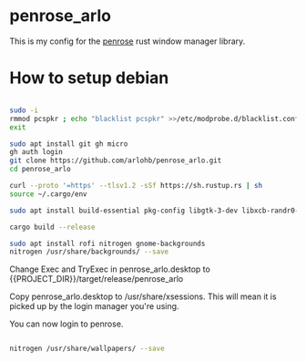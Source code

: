 # penrose_arlo

This is my config for the [penrose](https://crates.io/crates/penrose) rust window manager library.

# How to setup debian

```bash

sudo -i
rmmod pcspkr ; echo "blacklist pcspkr" >>/etc/modprobe.d/blacklist.conf
exit

sudo apt install git gh micro
gh auth login
git clone https://github.com/arlohb/penrose_arlo.git
cd penrose_arlo

curl --proto '=https' --tlsv1.2 -sSf https://sh.rustup.rs | sh
source ~/.cargo/env

sudo apt install build-essential pkg-config libgtk-3-dev libxcb-randr0-dev

cargo build --release

sudo apt install rofi nitrogen gnome-backgrounds
nitrogen /usr/share/backgrounds/ --save

```

Change Exec and TryExec in penrose_arlo.desktop to {{PROJECT_DIR}}/target/release/penrose_arlo

Copy penrose_arlo.desktop to /usr/share/xsessions.
This will mean it is picked up by the login manager you're using.

You can now login to penrose.

```bash

nitrogen /usr/share/wallpapers/ --save

```
